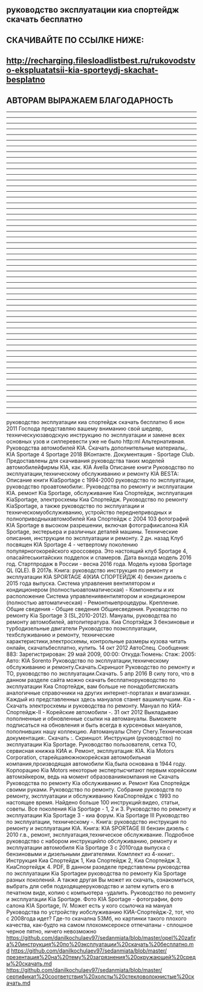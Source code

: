 руководство эксплуатации киа спортейдж скачать бесплатно
--------------------------------------------------
СКАЧИВАЙТЕ ПО ССЫЛКЕ НИЖЕ:
--------------------------------------------------
http://recharging.filesloadlistbest.ru/rukovodstvo-ekspluatatsii-kia-sporteydj-skachat-besplatno
--------------------------------------------------
АВТОРАМ ВЫРАЖАЕМ БЛАГОДАРНОСТЬ
--------------------------------------------------
--------------------------------------------------
--------------------------------------------------
--------------------------------------------------
--------------------------------------------------
--------------------------------------------------
--------------------------------------------------
--------------------------------------------------
--------------------------------------------------
--------------------------------------------------
--------------------------------------------------
--------------------------------------------------
--------------------------------------------------
--------------------------------------------------
--------------------------------------------------
--------------------------------------------------
--------------------------------------------------
--------------------------------------------------
--------------------------------------------------
--------------------------------------------------
--------------------------------------------------
--------------------------------------------------
--------------------------------------------------
--------------------------------------------------
--------------------------------------------------
--------------------------------------------------
--------------------------------------------------
--------------------------------------------------
--------------------------------------------------
--------------------------------------------------
--------------------------------------------------
--------------------------------------------------
--------------------------------------------------
--------------------------------------------------
--------------------------------------------------
--------------------------------------------------
--------------------------------------------------
--------------------------------------------------
--------------------------------------------------
--------------------------------------------------
--------------------------------------------------
--------------------------------------------------
--------------------------------------------------
--------------------------------------------------
--------------------------------------------------
--------------------------------------------------
--------------------------------------------------
--------------------------------------------------
--------------------------------------------------
--------------------------------------------------
--------------------------------------------------
--------------------------------------------------
--------------------------------------------------
--------------------------------------------------
--------------------------------------------------
руководство эксплуатации киа спортейдж скачать бесплатно 6 июн 2011  Господа представляю вашему вниманию свой шедевр, техническуюзаводскую инструкцию по эксплуатации и замене всех основных узов и  силперевести уже не было http:ml Альтернативная. Руководства автомобилей KIA. Скачать дополнительные материалы,. KIA Sportage 4  Sportage 2018  ВКонтакте. Документация - Sportage Club. Предоставлены для скачивания руководства таких моделей автомобилейфирмы KIA, как. KIA Avella  Описание книги Руководство по эксплуатации,техническому обслуживанию и ремонту KIA BESTA:  Описание книги KiaSportage c 1994-2000 руководство по эксплуатации, руководство проавтомобили:. Руководства по ремонту и эксплуатации KIA. ремонт Kia Sportage, обслуживание Киа Спортейдж, эксплуатация KiaSportage, электросхемы Киа Спортейдж. Руководство по ремонту KiaSportage, а также руководство по эксплуатации и техническомуобслуживанию, устройство переднеприводных и полноприводныхавтомобилей Киа Спортейдж с 2004
103 фотографий KIA Sportage в высоком разрешении, включая фотографиисалона KIA Sportage, экстерьера и различных деталей машины. Технические описания, инструкции по эксплуатации и ремонту. 2 дн. назад  Клуб посвящен KIA Sportage 4 - четвертому поколению популярногокорейского кроссовера. Это настоящий клуб Sportage 4, опасайтеськитайских подделок и спамеров. Дата выхода модель 2016 год. Стартпродаж в России - весна 2016 года. Модель кузова Sportage QL (QLE). В 2017в. Книга: руководство  инструкция по ремонту и эксплуатации KIA SPORTAGE 4(КИА СПОРТЕЙДЖ 4) бензин  дизель с 2015 года выпуска. Система управления вентилятором и кондиционером (полностьюавтоматическая) - Компоненты и их расположение  Система управлениявентилятором и кондиционером (полностью автоматическая) - Ремонтныепроцедуры. Крепление. Общие сведения - Общие сведения  Общиесведения. Руководство по ремонту Kia Sportage 3 (SL,2010-2012). Мануалы, руководства по ремонту автомобилей, автолитература. Киа Спортэйдж 3 бензиновые и турбодизельные двигатели Руководство поэксплуатации, техбслуживанию и ремонту, технические характеристики,электросхемы, контрольные размеры кузова читать онлайн, скачатьбесплатно, купить.
14 окт 2012  АвтоСпец. Сообщения: 883: Зарегистрирован: 29 май 2009, 00:00: Откуда:Тюмень: Стаж: 2005: Авто: KIA Sorento  Руководство по эксплуатации,техническому обслуживанию и ремонту.Скачать.Cкриншот Руководство по ремонту и ТО, руководство по эксплуатации.Скачать. 5 апр 2016  В силу того, что в данном разделе сайта можно скачать бесплатноруководство по эксплуатации Киа Спортейдж, вам больше не понадобитсяискать аналогичные справочники на других интернет-порталах и вмагазинах. Каждый из представленных здесь мануалов станет вашимлучшим. Kia - Скачать электросхемы и руководства по ремонту. Мануал по КИА-Спортейдж-II - Корейские автомобили -. 31 окт 2012  Выкладываю пополненные и обновленные ссылки на автомануалы. Выможете подписаться на обновления  и быть всегда в курсеновых мануалов, пополнивших нашу коллекцию. Автомануалы Chery Chery.Техническая документация:. Скачать :. Cкриншот. Инструкция (руководство) по эксплуатации Kia Sportage. Руководство пользователя, сетка ТО, сервисная книжка КИА и. Ремонт, эксплуатация: KIA. Kia Motors Corporation, старейшаяюжнокорейская автомобильная компания,производящая автомобили Kia,была основана в 1944 году. Корпорацию Kia Motors некоторые экспертысчитают первым корейским автомэйкером, ведь на момент образованиякомпания не
Скачать Руководства по ремонту Kia обслуживанию и. Ремонт Киа Спортейдж своими руками. Руководство по ремонту. Собрание руководств по ремонту, эксплуатации и обслуживанию КиаСпортейдж с 1993 по настоящее время. Найдено больше 100 инструкций:видео, статьи, советы. Все поколения Kia Sportage - 1, 2 и 3. Руководство по ремонту и эксплуатации Kia Sportage 3 - киа форум. Kia Sportage III Руководство по эксплуатации, техническому -. Книга: руководство  инструкция по ремонту и эксплуатации KIA. Книга: KIA SPORTAGE III бензин  дизель с 2010 г.в., ремонт, эксплуатация,техническое обслуживание. Подробное руководство с набором инструкцийпо обслуживанию, ремонту и эксплуатации автомобиля Kia Sportage 3 с 2010года выпуска с бензиновыми и дизельными двигателями. Комплект из 4-хкниг:. Инструкция Киа Спортейдж 1, Киа Спортейдж 2, Киа Спортейдж 3, КиаСпортейдж 4. PDF,
В данном разеделе представлены руководства по эксплуатации Kia Sportageи руководства по ремонту Kia Sportage разных поколений. А также другая Вы может их скачать, ознакомиться, выбрать для себя подходящееруководство и затем купить его в печатном виде, копию с компьютера -удалить. Руководство по ремонту и эксплуатации Kia Sportage. Фото KIA Sportage - фотографии, фото салона KIA Sportage, IV. Может есть у кого ссылочка на мануал Руководства по устройству иобслуживанию КИА-Спортейдж-2, тот, что с 2008года идет? Где-то скачална 53Мб, но картинки такого плохого качества, как-будто на самом плохомксероксе отпечатаны - сплошное черное пятно, ничего невозможно
https://github.com/danilkochulaev97/sedanmiata/blob/master/opel%20zafira%20инструкция%20по%20эксплуатации%20скачать%20бесплатно.md
https://github.com/danilkochulaev97/sedanmiata/blob/master/презентация%20на%20тему%20загрязнения%20окружающей%20среды%20скачать.md
https://github.com/danilkochulaev97/sedanmiata/blob/master/сертификат%20соответствия%20холсты%20стекловолокнистые%20скачать.md